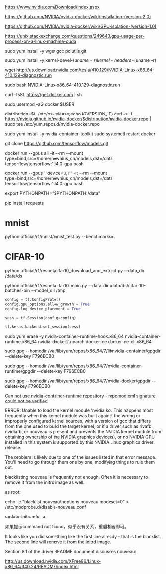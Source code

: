 https://www.nvidia.com/Download/index.aspx

https://github.com/NVIDIA/nvidia-docker/wiki/Installation-(version-2.0)



https://github.com/NVIDIA/nvidia-docker/wiki/GPU-isolation-(version-1.0)



https://unix.stackexchange.com/questions/249643/gpu-usage-per-process-on-a-linux-machine-cuda







sudo yum install -y wget gcc pciutils git

sudo yum install -y kernel-devel-$(uname -r) kernel-headers-$(uname -r)


wget http://us.download.nvidia.com/tesla/410.129/NVIDIA-Linux-x86_64-410.129-diagnostic.run

sudo bash NVIDIA-Linux-x86_64-410.129-diagnostic.run


curl -fsSL https://get.docker.com | sh

sudo usermod -aG docker $USER


distribution=$(. /etc/os-release;echo $ID$VERSION_ID)
curl -s -L https://nvidia.github.io/nvidia-docker/$distribution/nvidia-docker.repo | sudo tee /etc/yum.repos.d/nvidia-docker.repo

sudo yum install -y nvidia-container-toolkit
sudo systemctl restart docker



git clone https://github.com/tensorflow/models.git

docker run --gpus all -it --rm --mount type=bind,src=/home/newnius_cn/models,dst=/data tensorflow/tensorflow:1.14.0-gpu bash

docker run --gpus '"device=0,1"' -it --rm --mount type=bind,src=/home/newnius_cn/models,dst=/data tensorflow/tensorflow:1.14.0-gpu bash

export PYTHONPATH="$PYTHONPATH:/data"

pip install requests

# mnist
python official/r1/mnist/mnist_test.py --benchmarks=.

# CIFAR-10

python official/r1/resnet/cifar10_download_and_extract.py --data_dir /data/ds

python official/r1/resnet/cifar10_main.py --data_dir /data/ds/cifar-10-batches-bin --model_dir /tmp





```python
config = tf.ConfigProto()
config.gpu_options.allow_growth = True
config.log_device_placement = True

sess = tf.Session(config=config)

tf.keras.backend.set_session(sess)
```




sudo yum erase -y nvidia-container-runtime-hook.x86_64 nvidia-container-runtime.x86_64 nvidia-docker2.noarch docker-ce docker-ce-cli.x86_64

sudo gpg --homedir /var/lib/yum/repos/x86_64/7/libnvidia-container/gpgdir --delete-key F796ECB0

sudo gpg --homedir /var/lib/yum/repos/x86_64/7/nvidia-container-runtime/gpgdir --delete-key F796ECB0

sudo gpg --homedir /var/lib/yum/repos/x86_64/7/nvidia-docker/gpgdir --delete-key F796ECB0

[Can not use nvidia-container-runtime repository - repomod.xml signature could not be verified](https://github.com/NVIDIA/nvidia-docker/issues/836)



ERROR: Unable to load the kernel module 'nvidia.ko'. This happens most frequently when this kernel module was built against the wrong or improperly configured kernel sources, with a version of gcc that differs from the one used to build the target kernel, or if a driver such as rivafb, nvidiafb, or nouveau is present and prevents the NVIDIA kernel module from obtaining ownership of the NVIDIA graphics device(s), or no NVIDIA GPU installed in this system is supported by this NVIDIA Linux graphics driver release.


The problem is likely due to one of the issues listed in that error message. You'll need to go through them one by one, modifying things to rule them out.

blacklisting nouveau is frequently not enough. Often it is necessary to remove it from the initrd image as well.

as root:

echo -e "blacklist nouveau\noptions nouveau modeset=0" > /etc/modprobe.d/disable-nouveau.conf

update-initramfs -u

如果提示command not found，似乎没有关系，重启机器即可。


It looks like you did something like the first line already - that is the blacklist. The second line will remove it from the initrd image.

Section 8.1 of the driver README document discusses nouveau:

http://us.download.nvidia.com/XFree86/Linux-x86_64/340.24/README/index.html





